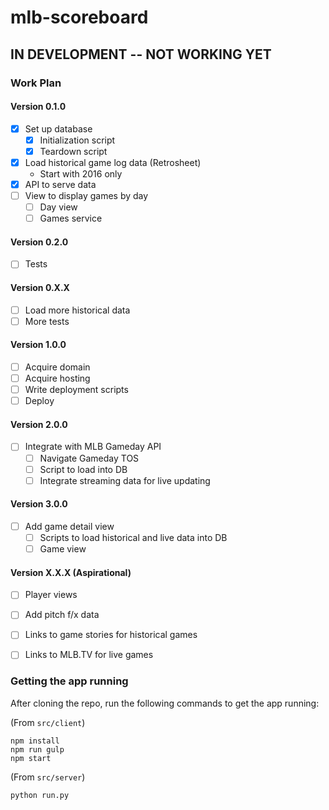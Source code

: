 # mlb-scoreboard

## IN DEVELOPMENT -- NOT WORKING YET


### Work Plan

#### Version 0.1.0
- [x] Set up database
    + [x] Initialization script
    + [x] Teardown script
- [x] Load historical game log data (Retrosheet)
    + Start with 2016 only
- [x] API to serve data
- [ ] View to display games by day
    + [ ] Day view
    + [ ] Games service

#### Version 0.2.0
- [ ] Tests

#### Version 0.X.X
- [ ] Load more historical data
- [ ] More tests

#### Version 1.0.0
- [ ] Acquire domain
- [ ] Acquire hosting
- [ ] Write deployment scripts
- [ ] Deploy

#### Version 2.0.0
- [ ] Integrate with MLB Gameday API
    + [ ] Navigate Gameday TOS
    + [ ] Script to load into DB 
    + [ ] Integrate streaming data for live updating

#### Version 3.0.0
- [ ] Add game detail view
    + [ ] Scripts to load historical and live data into DB
    + [ ] Game view

#### Version X.X.X (Aspirational)
- [ ] Player views
- [ ] Add pitch f/x data 
- [ ] Links to game stories for historical games
- [ ] Links to MLB.TV for live games


### Getting the app running
After cloning the repo, run the following commands to get the app running:

(From `src/client`)
```
npm install
npm run gulp
npm start
```

(From `src/server`)
```
python run.py
```